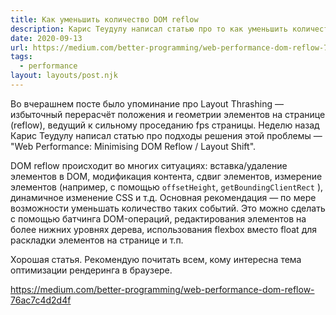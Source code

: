```yaml
---
title: Как уменьшить количество DOM reflow
description: Карис Теудулу написал статью про то как уменьшить количество лишних перерасчётов положения элементов на странице (reflow)
date: 2020-09-13
url: https://medium.com/better-programming/web-performance-dom-reflow-76ac7c4d2d4f
tags:
  - performance
layout: layouts/post.njk
---
```

Во вчерашнем посте было упоминание про Layout Thrashing — избыточный перерасчёт положения и геометрии элементов на странице (reflow), ведущий к сильному проседанию fps страницы. Неделю назад Карис Теудулу написал статью про подходы решения этой проблемы — "Web Performance: Minimising DOM Reflow / Layout Shift".

DOM reflow происходит во многих ситуациях: вставка/удаление элементов в DOM, модификация контента, сдвиг элементов, измерение элементов (например, с помощью `offsetHeight`, `getBoundingClientRect` ), динамичное изменение CSS и т.д. Основная рекомендация — по мере возможности уменьшать количество таких событий. Это можно сделать с помощью батчинга DOM-операций, редактирования элементов на более нижних уровнях дерева, использования flexbox вместо float для раскладки элементов на странице и т.п.

Хорошая статья. Рекомендую почитать всем, кому интересна тема оптимизации рендеринга в браузере. 

https://medium.com/better-programming/web-performance-dom-reflow-76ac7c4d2d4f
